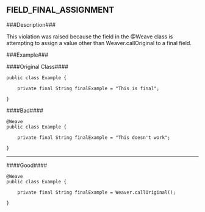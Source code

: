 ## FIELD_FINAL_ASSIGNMENT ##

###Description###

This violation was raised because the field in the @Weave class is attempting to assign a value other than Weaver.callOriginal to a final field.

###Example###

####Original Class####
```
public class Example {

    private final String finalExample = "This is final";

}
```


####Bad####
```
@Weave
public class Example {

    private final String finalExample = "This doesn't work";

}
```

----------

####Good####
```
@Weave
public class Example {

    private final String finalExample = Weaver.callOriginal();

}
```
